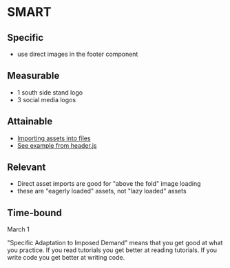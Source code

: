 # SMART
## Specific
- use direct images in the footer component

## Measurable
- 1 south side stand logo
- 3 social media logos

## Attainable
- [Importing assets into files](https://www.gatsbyjs.org/docs/importing-assets-into-files/)
- [See example from header.js](https://github.com/peterbsmith2/south-side-stand/blob/master/site/src/components/header.js)

## Relevant
- Direct asset imports are good for "above the fold" image loading
- these are "eagerly loaded" assets, not "lazy loaded" assets

## Time-bound
March 1

"Specific Adaptation to Imposed Demand" means that you get good at what you practice. If you read tutorials you get better at reading tutorials. If you write code you get better at writing code.
